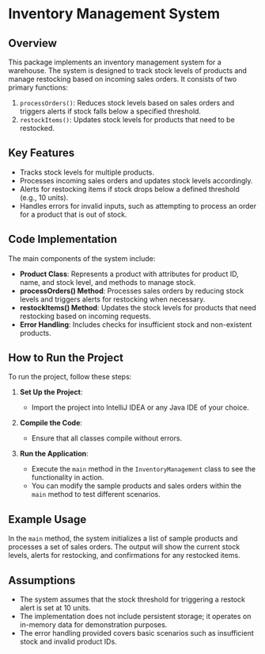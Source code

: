 # Inventory Management System

## Overview
This package implements an inventory management system for a warehouse. The system is designed to track stock levels of products and manage restocking based on incoming sales orders. It consists of two primary functions:

1. `processOrders()`: Reduces stock levels based on sales orders and triggers alerts if stock falls below a specified threshold.
2. `restockItems()`: Updates stock levels for products that need to be restocked.

## Key Features
- Tracks stock levels for multiple products.
- Processes incoming sales orders and updates stock levels accordingly.
- Alerts for restocking items if stock drops below a defined threshold (e.g., 10 units).
- Handles errors for invalid inputs, such as attempting to process an order for a product that is out of stock.

## Code Implementation
The main components of the system include:

- **Product Class**: Represents a product with attributes for product ID, name, and stock level, and methods to manage stock.
- **processOrders() Method**: Processes sales orders by reducing stock levels and triggers alerts for restocking when necessary.
- **restockItems() Method**: Updates the stock levels for products that need restocking based on incoming requests.
- **Error Handling**: Includes checks for insufficient stock and non-existent products.

## How to Run the Project
To run the project, follow these steps:

1. **Set Up the Project**:
    - Import the project into IntelliJ IDEA or any Java IDE of your choice.

2. **Compile the Code**:
    - Ensure that all classes compile without errors.

3. **Run the Application**:
    - Execute the `main` method in the `InventoryManagement` class to see the functionality in action.
    - You can modify the sample products and sales orders within the `main` method to test different scenarios.

## Example Usage
In the `main` method, the system initializes a list of sample products and processes a set of sales orders. The output will show the current stock levels, alerts for restocking, and confirmations for any restocked items.

## Assumptions
- The system assumes that the stock threshold for triggering a restock alert is set at 10 units.
- The implementation does not include persistent storage; it operates on in-memory data for demonstration purposes.
- The error handling provided covers basic scenarios such as insufficient stock and invalid product IDs.

